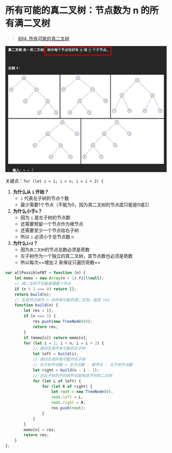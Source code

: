 
# 所有可能的真二叉树：节点数为 n 的所有满二叉树


>  [894. 所有可能的真二叉树](https://leetcode.cn/problems/all-possible-full-binary-trees/)

![图片&文件](./files/20250216-2.png)

关键点：`for (let i = 1; i < n; i = i + 2) {`
1. **为什么从 `1` 开始？**
    - `i` 代表左子树的节点个数
    - 最少需要1个节点（不能为0，因为真二叉树的节点度只能是0或2）
2. **为什么小于`n`？**
    - 因为 `i` 是左子树的节点数
    - 还需要预留一个节点作为根节点
    - 还需要至少一个节点给右子树
    - 所以 `i` 必须小于总节点数 `n`
3. **为什么`i+2`？**
    - 因为`真二叉树`的节点总数必须是奇数
    - 左子树作为一个独立的真二叉树，其节点数也必须是奇数
    - 所以每次==增加 2 来保证只遍历奇数==

```javascript hl:16
var allPossibleFBT = function (n) {
    let memo = new Array(n + 1).fill(null);
    // 满二叉树不可能是偶数个节点
    if (n % 2 === 0) return [];
    return build(n);
    // 生成节点树为 n 的所有可能的满二叉树，返回 res
    function build(n) {
        let res = [];
        if (n === 1) {
            res.push(new TreeNode(0));
            return res;
        }
        if (memo[n]) return memo[n];
        for (let i = 1; i < n; i = i + 2) {
            // 递归生成所有可能的左子树
            let left = build(i);
            // 递归生成所有可能的右子树
            // 右子树节点数 = 总节点数 - 根节点 - 左子树节点数
            let right = build(n - i - 1);
            // 左右子树的不同排列也能构成不同的二叉树
            for (let L of left) {
                for (let R of right) {
                    let root = new TreeNode(0);
                    root.left = L;
                    root.right = R;
                    res.push(root);
                }
            }
        }
        memo[n] = res;
        return res;
    }
};
```